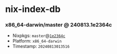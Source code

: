 # nix-index-db
### x86_64-darwin/master @ 240813.1e2364c
- Nixpkgs: `master`@[`1e2364c`](https://github.com/NixOS/nixpkgs/commit/1e2364cc5522630fb2ac659e296c9f7a8d63fe6f)
- Platform: `x86_64-darwin`
- Timestamp: `20240813013516`
